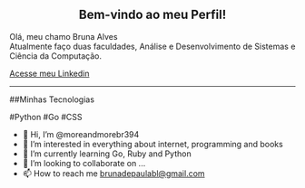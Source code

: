 <center><h2> Bem-vindo ao meu Perfil! </h2></center>

Olá, meu chamo Bruna Alves<br> 
Atualmente faço duas faculdades, Análise e Desenvolvimento de Sistemas e Ciência da Computação.

[Acesse meu Linkedin](https://www.linkedin.com/in/bruna-alves-de-paula-25b198210/)

---------

##Minhas Tecnologias

#Python
#Go
#CSS

          




- 👋 Hi, I’m @moreandmorebr394
- 👀 I’m interested in everything about internet, programming and books
- 🌱 I’m currently learning Go, Ruby and Python
- 💞️ I’m looking to collaborate on ...
- 📫 How to reach me brunadepaulabl@gmail.com

<!---
moreandmorebr394/moreandmorebr394 is a ✨ special ✨ repository because its `README.md` (this file) appears on your GitHub profile.
You can click the Preview link to take a look at your changes.
--->
